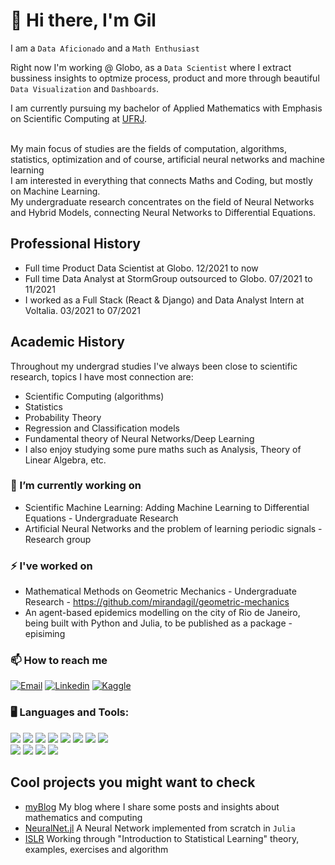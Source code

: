 # :wave: Hi there, I'm Gil

I am a `Data Aficionado` and a `Math Enthusiast`

Right now I'm working @ Globo, as a `Data Scientist` where I extract bussiness insights to optmize process, product and more through beautiful `Data Visualization` and `Dashboards`.

I am currently pursuing my bachelor of Applied Mathematics with Emphasis on Scientific Computing at [UFRJ](http://www.ufrj.br).<br> <br>

My main focus of studies are the fields of computation, algorithms, statistics, optimization and of course, artificial neural networks and machine learning<br>
I am interested in everything that connects Maths and Coding, but mostly on Machine Learning.<br>
My undergraduate research concentrates on the field of Neural Networks and Hybrid Models, connecting Neural Networks to Differential Equations.<br>

## Professional History

- Full time Product Data Scientist at Globo. 12/2021 to now
- Full time Data Analyst at StormGroup outsourced to Globo. 07/2021 to 11/2021
- I worked as a Full Stack (React & Django) and Data Analyst Intern at Voltalia. 03/2021 to 07/2021

## Academic History
Throughout my undergrad studies I've always been close to scientific research, topics I have most connection are:
- Scientific Computing (algorithms)
- Statistics
- Probability Theory
- Regression and Classification models
- Fundamental theory of Neural Networks/Deep Learning
- I also enjoy studying some pure maths such as Analysis, Theory of Linear Algebra, etc.

### 🔭 I’m currently working on
 - Scientific Machine Learning: Adding Machine Learning to Differential Equations - Undergraduate Research
 - Artificial Neural Networks and the problem of learning periodic signals - Research group

### ⚡ I've worked on
 - Mathematical Methods on Geometric Mechanics - Undergraduate Research - https://github.com/mirandagil/geometric-mechanics
 - An agent-based epidemics modelling on the city of Rio de Janeiro, being built with Python and Julia, to be published as a package - episiming

### 📫 How to reach me
[![Email](https://img.shields.io/badge/gil@matematica.ufrj.br-White?style=for-the-badge&logo=gmail&color=BE0030&logoColor=white)](mailto:gil@matematica.ufrj.br) [![Linkedin](https://img.shields.io/badge/Linkedin-White?style=for-the-badge&logo=linkedin&color=BE0030&logoColor=white)](https://www.linkedin.com/in/gil-miranda-87a55370/) [![Kaggle](https://img.shields.io/badge/Kaggle-White?style=for-the-badge&logo=kaggle&color=BE0030&logoColor=white)](https://www.kaggle.com/mirandagil)                                               
### :desktop_computer: Languages and Tools:
<img src="https://img.shields.io/badge/Python-White?style=plastic&logo=python&color=276DC3&logoColor=white"> <img src="https://img.shields.io/badge/Julia-White?style=plastic&logo=julia&color=276DC3&logoColor=white"> <img src="https://img.shields.io/badge/Power%20BI-White?style=plastic&logo=powerbi&color=276DC3&logoColor=white"> <img src="https://img.shields.io/badge/C++-White?style=plastic&logo=C%2B%2B&color=276DC3&logoColor=white"> <img src="https://img.shields.io/badge/HTML-White?style=plastic&logo=html5&color=276DC3&logoColor=white"> <img src="https://img.shields.io/badge/Javascript-White?style=plastic&logo=javascript&color=276DC3&logoColor=white"> <img src="https://img.shields.io/badge/CSS-White?style=plastic&logo=css3&color=276DC3&logoColor=white"> <img src="https://img.shields.io/badge/LaTeX-White?style=plastic&logo=latex&color=276DC3&logoColor=white"><br>
<img src="https://img.shields.io/badge/Arch Linux-White?style=plastic&logo=arch-linux&color=00B057&logoColor=white"> <img src="https://img.shields.io/badge/Visual Studio Code-White?style=plastic&logo=visual-studio-code&color=00B057&logoColor=white"> <img src="https://img.shields.io/badge/Jupyter-White?style=plastic&logo=jupyter&color=00B057&logoColor=white"> <img src="https://img.shields.io/badge/Git-White?style=plastic&logo=git&color=00B057&logoColor=white">

## Cool projects you might want to check
 - [myBlog](http://mirandagil.github.io/blog) My blog where I share some posts and insights about mathematics and computing
 - [NeuralNet.jl](http://www.github.com/mirandagil/neuralNet.jl) A Neural Network implemented from scratch in `Julia`
 - [ISLR](http://www.github.com/mirandagil/ISLR) Working through "Introduction to Statistical Learning" theory, examples, exercises and algorithm

<!--
**mirandagil/mirandagil** is a ✨ _special_ ✨ repository because its `README.md` (this file) appears on your GitHub profile.

Here are some ideas to get you started:

- 🔭 I’m currently working on ...
- 🌱 I’m currently learning ...
- 👯 I’m looking to collaborate on ...
- 🤔 I’m looking for help with ...
- 💬 Ask me about ...
- 📫 How to reach me: ...
- 😄 Pronouns: ...
- ⚡ Fun fact: ...
-->
